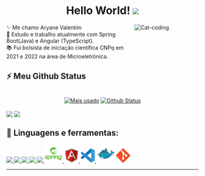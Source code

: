 <h1 align="center">Hello World! <img src="https://raw.githubusercontent.com/MartinHeinz/MartinHeinz/master/wave.gif" width="30px"> </h1>
 
  <div>
    <img align="right" alt="Cat-coding" height="108" width="168" src="https://acegif.com/wp-content/uploads/cat-typing-2.gif">
  </div>

<p> 
 ✨ Me chamo Aryane Valentim  <br />
 🌱 Estudo e trabalho atualmente com Spring Boot(Java) e Angular (TypeScript). <br />
 📚 Fui bolsista de iniciação científica CNPq em 2021 e 2022 na área de Microeletrônica.
</p>

## ⚡ Meu Github Status


  <br/>
  <div align = "center">
   <a href="https://github.com/AryaneValentim/github-readme-stats"><img alt="Mais usado" src="https://github-readme-stats.vercel.app/api/top-langs/?username=AryaneValentim&langs_count=8&count_private=true&layout=compact&theme=react&hide_border=true&bg_color=0D1117" /></a>
    <a href="https://github.com/AryaneValentim/github-readme-stats"><img alt="Github Status" src="https://github-readme-stats.vercel.app/api?username=AryaneValentim&show_icons=true&count_private=true&theme=react&hide_border=true&bg_color=0D1117" /></a>
</div>
  <br/>
  
 <div> 
   <a href = "mailto:aryanevalentim@gmail.com"><img src="https://img.shields.io/badge/-Gmail-%23333?style=for-the-badge&logo=gmail&logoColor=white" target="_blank" align="center"></a>
  <a href="https://www.linkedin.com/in/aryanevalentim/" target="_blank"><img src="https://img.shields.io/badge/-LinkedIn-%230077B5?style=for-the-badge&logo=linkedin&logoColor=white" target="_blank" align="center"></a> 
</div>

## 🚀 Linguagens e ferramentas:
<div class="d-flex justify-content-between"> 
  <p align="left"> 
      <a href="https://developer.mozilla.org/en-US/docs/Web/JavaScript" target="_blank"> <img src="https://img.icons8.com/color/48/000000/javascript.png"/> </a> 
      <a href="https://www.w3.org/html/" target="_blank"> <img src="https://img.icons8.com/color/48/000000/html-5.png"/> </a> 
      <a href="https://www.w3schools.com/css/" target="_blank"> <img src="https://img.icons8.com/color/48/000000/css3.png"/> </a> 
      <a href="https://getbootstrap.com" target="_blank"> <img src="https://img.icons8.com/color/48/000000/bootstrap.png"/> </a> 
      <a href="https://www.java.com" target="_blank"> <img src="https://img.icons8.com/color/48/000000/java-coffee-cup-logo.png"/> </a>
      <a href="https://getbootstrap.com" target="_blank"> <img height="48" src="https://github.com/devicons/devicon/blob/master/icons/spring/spring-original-wordmark.svg"/> </a> 
      <a href="https://getbootstrap.com" target="_blank"> <img height="38" src="https://github.com/devicons/devicon/blob/master/icons/angularjs/angularjs-original.svg"/> </a>  
      <a href="https://getbootstrap.com" target="_blank"> <img height="38" src="https://github.com/devicons/devicon/blob/master/icons/vscode/vscode-original.svg"/> </a> 
      <a href="https://getbootstrap.com" target="_blank"> <img height="48" src="https://github.com/devicons/devicon/blob/master/icons/docker/docker-original.svg"/></a> 
      <a href="https://getbootstrap.com" target="_blank"> <img height="38" src="https://github.com/devicons/devicon/blob/master/icons/git/git-original.svg"/> </a> 
  </p>
</div>

<hr />
